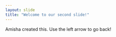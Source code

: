```yaml
---
layout: slide
title: "Welcome to our second slide!"
---
```

Amisha created this.
Use the left arrow to go back!
